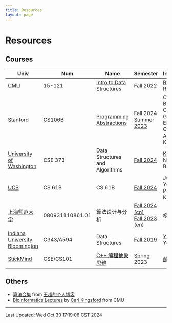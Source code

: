 ```yaml
---
title: Resources
layout: page
---
```

# Resources

## Courses

| Univ                                                           | Num             | Name                                                               | Semester                                                                                                                     | Instructor                                                  | #   |
| -------------------------------------------------------------- | --------------- | ------------------------------------------------------------------ | ---------------------------------------------------------------------------------------------------------------------------- | ----------------------------------------------------------- | --- |
| [CMU](https://www.cs.cmu.edu/)                                 | 15-121          | [Intro to Data Structures](https://www.cs.cmu.edu/~rdriley/121/)   | Fall 2022                                                                                                                    | [Ryan Riley](https://www.cs.cmu.edu/~rdriley/)              | 1   |
| [Stanford](https://www.stanford.edu/)                          | CS106B          | [Programming Abstractions](https://web.stanford.edu/class/cs106b/) | Fall 2024<br>[Summer 2023](https://web.stanford.edu/class/archive/cs/cs106b/cs106b.1238/)                                    | Cynthia Bailey, Chris Gregg<br>Elyse Cornwall , Amrita Kaur | 9   |
| [University of Washington](https://courses.cs.washington.edu/) | CSE 373         | Data Structures and Algorithms                                     | [Fall 2024](https://courses.cs.washington.edu/courses/cse373/24au/)                                                          | [Kevin Lin](https://kevinl.info/), Nathan Brunelle          | 9   |
| [UCB](https://www.berkeley.edu/)                               | CS 61B          | CS 61B                                                             | [Fall 2024](https://fa24.datastructur.es/)                                                                                   | Justin Yokota, Peyrin Kao                                   | 14  |
| [上海师范大学](https://www.shnu.edu.cn/)                             | 080931110861.01 | 算法设计与分析                                                            | [Fall 2024 (cn)](https://www.algo2024w.spacepenguin.com.cn/)<br>[Fall 2023 (en)](https://www.algo2023w.spacepenguin.com.cn/) | [杨启哲](https://basics.sjtu.edu.cn/~yangqizhe/)               |     |
| [Indiana University Bloomington](https://luddy.indiana.edu/)   | C343/A594       | Data Structures                                                    | [Fall 2019](https://cgi.luddy.indiana.edu/~yye/c343-2019/index.php)                                                          | [Yuzhen Ye](http://informatics.indiana.edu/yye)             |     |
| [StickMind](https://www.stickmind.com/)                        | CSE/CS101       | [C++ 编程抽象思维](https://cs101.stickmind.com/)                         | Spring 2023                                                                                                                  | [薛浩](https://blog.stickmind.com/)                           |     |

## Others

- [算法合集](https://writings.sh/algorithms) from [王超的个人博客](https://writings.sh/)
- [Bioinformatics Lectures](https://www.cs.cmu.edu/~ckingsf/bioinfo-lectures/) by [Carl Kingsford](https://kingsfordlab.cbd.cmu.edu/) from CMU

---

Last Updated: Wed Oct 30 17:19:06 CST 2024
